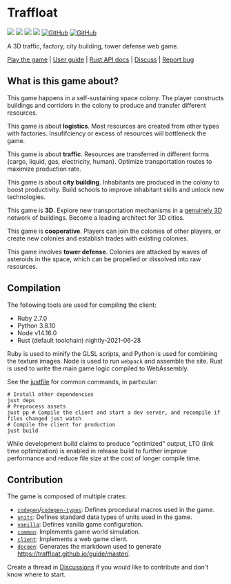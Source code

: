 # Traffloat

[![](https://github.com/traffloat/traffloat/actions/workflows/ci.yml/badge.svg?branch=master)](https://github.com/traffloat/traffloat/actions/workflows/ci.yml)
[![](https://github.com/traffloat/traffloat/actions/workflows/client.yml/badge.svg?branch=master)](https://traffloat.github.io/master)
[![](https://github.com/traffloat/traffloat/actions/workflows/docs.yml/badge.svg?branch=master)](https://traffloat.github.io/api/master/traffloat)
[![](http://img.shields.io/badge/tech-stack-0690fa.svg?style=flat)](https://stackshare.io/sof3/traffloat)
[![GitHub](https://img.shields.io/github/last-commit/traffloat/traffloat)](https://github.com/traffloat/traffloat)
[![GitHub](https://img.shields.io/github/stars/traffloat/traffloat?style=social)](https://github.com/traffloat/traffloat)

A 3D traffic, factory, city building, tower defense web game.

[Play the game](https://traffloat.github.io/master/) \|
[User guide](https://traffloat.github.io/guide/master/) \|
[Rust API docs](https://traffloat.github.io/api/master/) \|
[Discuss](https://github.com/traffloat/traffloat/discussions) \|
[Report bug](https://github.com/traffloat/traffloat/issues)

## What is this game about?
This game happens in a self-sustaining space colony.
The player constructs buildings and corridors in the colony
to produce and transfer different resources.

This game is about **logistics**.
Most resources are created from other types with factories.
Insufifciency or excess of resources will bottleneck the game.

This game is about **traffic**.
Resources are transferred in different forms (cargo, liquid, gas, electricity, human).
Optimize transportation routes to maximize production rate.

This game is about **city building**.
Inhabitants are produced in the colony to boost productivity.
Build schools to improve inhabitant skills and unlock new technologies.

This game is **3D**.
Explore new transportation mechanisms in a
[genuinely 3D][tvtropes-2d-space] network of buildings.
Become a leading architect for 3D cities.

  [tvtropes-2d-space]: https://tvtropes.org/pmwiki/pmwiki.php/Main/TwoDSpace

This game is **cooperative**.
Players can join the colonies of other players,
or create new colonies and establish trades with existing colonies.

This game involves **tower defense**.
Colonies are attacked by waves of asteroids in the space,
which can be propelled or dissolved into raw resources.

## Compilation
The following tools are used for compiling the client:

- Ruby 2.7.0
- Python 3.8.10
- Node v14.16.0
- Rust (default toolchain) nightly-2021-06-28

Ruby is used to minify the GLSL scripts,
and Python is used for combining the texture images.
Node is used to run `webpack` and assemble the site.
Rust is used to write the main game logic compiled to WebAssembly.

See the [justfile](justfile) for common commands, in particular:

```shell
# Install other dependencies
just deps
# Preprocess assets
just pp # Compile the client and start a dev server, and recompile if files changed just watch
# Compile the client for production
just build
```

While development build claims to produce "optimized" output,
LTO (link time optimization) is enabled in release build
to further improve performance and reduce file size
at the cost of longer compile time.

## Contribution
The game is composed of multiple crates:

- [`codegen`](./codegen)/[`codegen-types`](./codegen-types): Defines procedural macros used in the game.
- [`units`](./units): Defines standard data types of units used in the game.
- [`vanilla`](./vanilla): Defines vanilla game configuration.
- [`common`](./common): Implements game world simulation.
- [`client`](./client): Implements a web game client.
- [`docgen`](./docgen): Generates the markdown used to generate <https://traffloat.github.io/guide/master/>.

Create a thread in [Discussions](https://github.com/traffloat/traffloat/discussions)
if you would like to contribute and don't know where to start.

